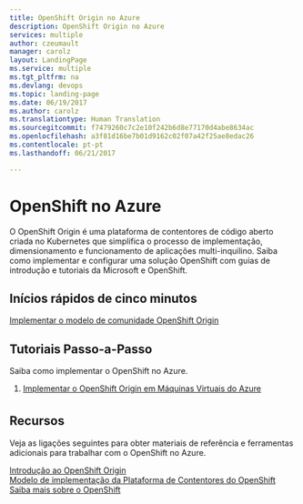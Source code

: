 ```yaml
---
title: OpenShift Origin no Azure
description: OpenShift Origin no Azure
services: multiple
author: czeumault
manager: carolz
layout: LandingPage
ms.service: multiple
ms.tgt_pltfrm: na
ms.devlang: devops
ms.topic: landing-page
ms.date: 06/19/2017
ms.author: carolz
ms.translationtype: Human Translation
ms.sourcegitcommit: f7479260c7c2e10f242b6d8e77170d4abe8634ac
ms.openlocfilehash: a3f81d16be7b01d9162c02f07a42f25ae8edac26
ms.contentlocale: pt-pt
ms.lasthandoff: 06/21/2017

---
```

<div class="content">
    <h1>OpenShift no Azure</h1>
    <div class="introHolder" style="justify-content: space-between;">
        <div class="intro" style="min-width: 200px">
O OpenShift Origin é uma plataforma de contentores de código aberto criada no Kubernetes que simplifica o processo de implementação, dimensionamento e funcionamento de aplicações multi-inquilino.  Saiba como implementar e configurar uma solução OpenShift com guias de introdução e tutoriais da Microsoft e OpenShift. 
        </div>
    </div>
<h2>Inícios rápidos de cinco minutos</h2>
<a href="https://azure.microsoft.com/resources/templates/openshift-origin-rhel/">Implementar o modelo de comunidade OpenShift Origin</a> 
<h2>Tutoriais Passo-a-Passo</h2>
<p>Saiba como implementar o OpenShift no Azure.</p>
<ol>
  <li><a href="/azure/virtual-machines/linux/openshift-get-started">Implementar o OpenShift Origin em Máquinas Virtuais do Azure</a></li>  
</ol>
<h2 style="margin-top: 36px">Recursos</h2>
<p>Veja as ligações seguintes para obter materiais de referência e ferramentas adicionais para trabalhar com o OpenShift no Azure.</p>
<a href="https://docs.openshift.org/latest/getting_started/index.html">Introdução ao OpenShift Origin</a><br/>
<a href="https://github.com/Microsoft/openshift-container-platform">Modelo de implementação da Plataforma de Contentores do OpenShift</a><br/>
<a href="https://docs.openshift.org/latest/welcome/index.html">Saiba mais sobre o OpenShift</a><br/>
</div>
